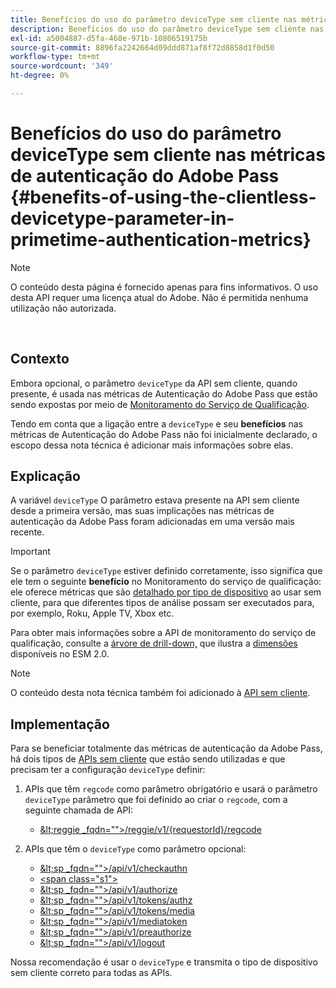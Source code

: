 ```yaml
---
title: Benefícios do uso do parâmetro deviceType sem cliente nas métricas de autenticação do Adobe Pass
description: Benefícios do uso do parâmetro deviceType sem cliente nas métricas de autenticação do Adobe Pass
exl-id: a5004887-d5fa-468e-971b-10806519175b
source-git-commit: 8896fa2242664d09ddd871af8f72d8858d1f0d50
workflow-type: tm+mt
source-wordcount: '349'
ht-degree: 0%

---
```


# Benefícios do uso do parâmetro deviceType sem cliente nas métricas de autenticação do Adobe Pass {#benefits-of-using-the-clientless-devicetype-parameter-in-primetime-authentication-metrics}

>[!NOTE]
>
>O conteúdo desta página é fornecido apenas para fins informativos. O uso desta API requer uma licença atual do Adobe. Não é permitida nenhuma utilização não autorizada.

</br>

## Contexto

Embora opcional, o parâmetro `deviceType` da API sem cliente, quando presente, é usada nas métricas de Autenticação do Adobe Pass que estão sendo expostas por meio de [Monitoramento do Serviço de Qualificação](/help/authentication/entitlement-service-monitoring-overview.md).

Tendo em conta que a ligação entre a `deviceType` e seu **benefícios** nas métricas de Autenticação do Adobe Pass não foi inicialmente declarado, o escopo dessa nota técnica é adicionar mais informações sobre elas.

## Explicação

A variável `deviceType` O parâmetro estava presente na API sem cliente desde a primeira versão, mas suas implicações nas métricas de autenticação da Adobe Pass foram adicionadas em uma versão mais recente.



>[!IMPORTANT]
>
>Se o parâmetro `deviceType` estiver definido corretamente, isso significa que ele tem o seguinte **benefício** no Monitoramento do serviço de qualificação: ele oferece métricas que são [detalhado por tipo de dispositivo](/help/authentication/entitlement-service-monitoring-overview.md#clientless_device_type) ao usar sem cliente, para que diferentes tipos de análise possam ser executados para, por exemplo, Roku, Apple TV, Xbox etc.


Para obter mais informações sobre a API de monitoramento do serviço de qualificação, consulte a [árvore de drill-down,](/help/authentication/entitlement-service-monitoring-api.md#drill-down_tree) que ilustra a [dimensões](/help/authentication/entitlement-service-monitoring-overview.md#esm_dimensions) disponíveis no ESM 2.0.

>[!NOTE]
>
>O conteúdo desta nota técnica também foi adicionado à [API sem cliente](#clientless_device_type).




## Implementação

Para se beneficiar totalmente das métricas de autenticação da Adobe Pass, há dois tipos de [APIs sem cliente](#web_srvs_summary) que estão sendo utilizadas e que precisam ter a configuração `deviceType` definir:

1. APIs que têm `regcode` como parâmetro obrigatório e usará o parâmetro `deviceType` parâmetro que foi definido ao criar o `regcode`, com a seguinte chamada de API:
   - [\&lt;reggie _fqdn=&quot;&quot;>/reggie/v1/{requestorId}/regcode](#reg_serv)

1. APIs que têm o `deviceType` como parâmetro opcional:
   - [\&lt;sp _fqdn=&quot;&quot;>/api/v1/checkauthn](#check_authn_token)
   - [&lt;span class=&quot;s1&quot;>](#retrieve_authn_token)
   - [\&lt;sp _fqdn=&quot;&quot;>/api/v1/authorize](#init_authz)
   - [\&lt;sp _fqdn=&quot;&quot;>/api/v1/tokens/authz](#retrieve_authz_token)
   - [\&lt;sp _fqdn=&quot;&quot;>/api/v1/tokens/media](#short_media)
   - [\&lt;sp _fqdn=&quot;&quot;>/api/v1/mediatoken](#short_media)
   - [\&lt;sp _fqdn=&quot;&quot;>/api/v1/preauthorize](#PreAuthZ_Resources)
   - [\&lt;sp _fqdn=&quot;&quot;>/api/v1/logout](#init_logout)

Nossa recomendação é usar o `deviceType` e transmita o tipo de dispositivo sem cliente correto para todas as APIs.
